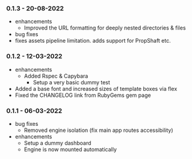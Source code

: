 ### 0.1.3 - 20-08-2022
* enhancements
  * Improved the URL formatting for deeply nested directories & files
* bug fixes
* fixes assets pipeline limitation. adds support for PropShaft etc.

### 0.1.2 - 12-03-2022
* enhancements
  * Added Rspec & Capybara
    * Setup a very basic dummy test
* Added a base font and increased sizes of template boxes via flex
* Fixed the CHANGELOG link from RubyGems gem page

### 0.1.1 - 06-03-2022

* bug fixes
  * Removed engine isolation (fix main app routes accessibility)
* enhancements
  * Setup a dummy dashboard
  * Engine is now mounted automatically
